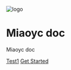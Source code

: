 ![logo](images/ti-inside.svg)

# Miaoyc doc 

Miaoyc doc

[Test1](https://myc.ink)
[Get Started](README.md)
